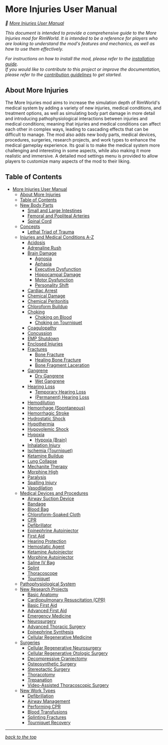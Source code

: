 # More Injuries User Manual

<!-- @generate_breadcrumb_trail {"template": "_:file_folder: {0}_", "connector": " :arrow_right: "} -->
_:file_folder: [More Injuries User Manual](/docs/wiki/README.md)_
<!-- @end_generated_block -->

_This document is intended to provide a comprehensive guide to the More Injuries mod for RimWorld. It is intended to be a reference for players who are looking to understand the mod's features and mechanics, as well as how to use them effectively._

_For instructions on how to install the mod, please refer to the [installation guide](https://github.com/frederik-hoeft/rimworld-more-injuries/blob/main/INSTALL.md)._  
_If you would like to contribute to this project or improve the documentation, please refer to the [contribution guidelines](https://github.com/frederik-hoeft/rimworld-more-injuries/blob/main/CONTRIBUTING.md) to get started._

## About More Injuries

The More Injuries mod aims to increase the simulation depth of RimWorld's medical system by adding a variety of new injuries, medical conditions, and treatment options, as well as simulating body part damage in more detail and introducing pathophysiological interactions between injuries and medical conditions; meaning that injuries and medical conditions can affect each other in complex ways, leading to cascading effects that can be difficult to manage. The mod also adds new body parts, medical devices, procedures, surgeries, research projects, and work types to enhance the medical gameplay experience.
Its goal is to make the medical system more challenging and interesting in some aspects, while also making it more realistic and immersive. A detailed mod settings menu is provided to allow players to customize many aspects of the mod to their liking.

## Table of Contents

<!-- @generate_toc {"source": ".", "indent": 2} -->
- [More Injuries User Manual](/docs/wiki/README.md#more-injuries-user-manual)
  - [About More Injuries](/docs/wiki/README.md#about-more-injuries)
  - [Table of Contents](/docs/wiki/README.md#table-of-contents)
  - [New Body Parts](/docs/wiki/body-parts.md#new-body-parts)
    - [Small and Large Intestines](/docs/wiki/body-parts.md#small-and-large-intestines)
    - [Femoral and Popliteal Arteries](/docs/wiki/body-parts.md#femoral-and-popliteal-arteries)
    - [Spinal Cord](/docs/wiki/body-parts.md#spinal-cord)
  - [Concepts](/docs/wiki/concepts.md#concepts)
    - [Lethal Triad of Trauma](/docs/wiki/concepts.md#lethal-triad-of-trauma)
  - [Injuries and Medical Conditions A-Z](/docs/wiki/injuries-and-medical-conditions-a-z/README.md#injuries-and-medical-conditions-a-z)
    - [Acidosis](/docs/wiki/injuries-and-medical-conditions-a-z/acidosis.md#acidosis)
    - [Adrenaline Rush](/docs/wiki/injuries-and-medical-conditions-a-z/adrenaline-rush.md#adrenaline-rush)
    - [Brain Damage](/docs/wiki/injuries-and-medical-conditions-a-z/brain-damage.md#brain-damage)
      - [Agnosia](/docs/wiki/injuries-and-medical-conditions-a-z/brain-damage.md#agnosia)
      - [Aphasia](/docs/wiki/injuries-and-medical-conditions-a-z/brain-damage.md#aphasia)
      - [Executive Dysfunction](/docs/wiki/injuries-and-medical-conditions-a-z/brain-damage.md#executive-dysfunction)
      - [Hippocampal Damage](/docs/wiki/injuries-and-medical-conditions-a-z/brain-damage.md#hippocampal-damage)
      - [Motor Dysfunction](/docs/wiki/injuries-and-medical-conditions-a-z/brain-damage.md#motor-dysfunction)
      - [Personality Shift](/docs/wiki/injuries-and-medical-conditions-a-z/brain-damage.md#personality-shift)
    - [Cardiac Arrest](/docs/wiki/injuries-and-medical-conditions-a-z/cardiac-arrest.md#cardiac-arrest)
    - [Chemical Damage](/docs/wiki/injuries-and-medical-conditions-a-z/chemical-damage.md#chemical-damage)
    - [Chemical Peritonitis](/docs/wiki/injuries-and-medical-conditions-a-z/chemical-peritonitis.md#chemical-peritonitis)
    - [Chloroform Buildup](/docs/wiki/injuries-and-medical-conditions-a-z/chloroform-buildup.md#chloroform-buildup)
    - [Choking](/docs/wiki/injuries-and-medical-conditions-a-z/choking.md#choking)
      - [Choking on Blood](/docs/wiki/injuries-and-medical-conditions-a-z/choking.md#choking-on-blood)
      - [Choking on Tourniquet](/docs/wiki/injuries-and-medical-conditions-a-z/choking.md#choking-on-tourniquet)
    - [Coagulopathy](/docs/wiki/injuries-and-medical-conditions-a-z/coagulopathy.md#coagulopathy)
    - [Concussion](/docs/wiki/injuries-and-medical-conditions-a-z/concussion.md#concussion)
    - [EMP Shutdown](/docs/wiki/injuries-and-medical-conditions-a-z/emp-shutdown.md#emp-shutdown)
    - [Enclosed Injuries](/docs/wiki/injuries-and-medical-conditions-a-z/enclosed-injuries.md#enclosed-injuries)
    - [Fractures](/docs/wiki/injuries-and-medical-conditions-a-z/fractures.md#fractures)
      - [Bone Fracture](/docs/wiki/injuries-and-medical-conditions-a-z/fractures.md#bone-fracture)
      - [Healing Bone Fracture](/docs/wiki/injuries-and-medical-conditions-a-z/fractures.md#healing-bone-fracture)
      - [Bone Fragment Laceration](/docs/wiki/injuries-and-medical-conditions-a-z/fractures.md#bone-fragment-laceration)
    - [Gangrene](/docs/wiki/injuries-and-medical-conditions-a-z/gangrene.md#gangrene)
      - [Dry Gangrene](/docs/wiki/injuries-and-medical-conditions-a-z/gangrene.md#dry-gangrene)
      - [Wet Gangrene](/docs/wiki/injuries-and-medical-conditions-a-z/gangrene.md#wet-gangrene)
    - [Hearing Loss](/docs/wiki/injuries-and-medical-conditions-a-z/hearing-loss.md#hearing-loss)
      - [Temporary Hearing Loss](/docs/wiki/injuries-and-medical-conditions-a-z/hearing-loss.md#temporary-hearing-loss)
      - [(Permanent) Hearing Loss](/docs/wiki/injuries-and-medical-conditions-a-z/hearing-loss.md#permanent-hearing-loss)
    - [Hemodilution](/docs/wiki/injuries-and-medical-conditions-a-z/hemodilution.md#hemodilution)
    - [Hemorrhage (Spontaneous)](/docs/wiki/injuries-and-medical-conditions-a-z/hemorrhage.md#hemorrhage-spontaneous)
    - [Hemorrhagic Stroke](/docs/wiki/injuries-and-medical-conditions-a-z/hemorrhagic-stroke.md#hemorrhagic-stroke)
    - [Hydrostatic Shock](/docs/wiki/injuries-and-medical-conditions-a-z/hydrostatic-shock.md#hydrostatic-shock)
    - [Hypothermia](/docs/wiki/injuries-and-medical-conditions-a-z/hypothermia.md#hypothermia)
    - [Hypovolemic Shock](/docs/wiki/injuries-and-medical-conditions-a-z/hypovolemic-shock.md#hypovolemic-shock)
    - [Hypoxia](/docs/wiki/injuries-and-medical-conditions-a-z/hypoxia.md#hypoxia)
      - [Hypoxia (Brain)](/docs/wiki/injuries-and-medical-conditions-a-z/hypoxia.md#hypoxia-brain)
    - [Inhalation Injury](/docs/wiki/injuries-and-medical-conditions-a-z/inhalation-injury.md#inhalation-injury)
    - [Ischemia (Tourniquet)](/docs/wiki/injuries-and-medical-conditions-a-z/ischemia.md#ischemia-tourniquet)
    - [Ketamine Buildup](/docs/wiki/injuries-and-medical-conditions-a-z/ketamine-buildup.md#ketamine-buildup)
    - [Lung Collapse](/docs/wiki/injuries-and-medical-conditions-a-z/lung-collapse.md#lung-collapse)
    - [Mechanite Therapy](/docs/wiki/injuries-and-medical-conditions-a-z/mechanite-therapy.md#mechanite-therapy)
    - [Morphine High](/docs/wiki/injuries-and-medical-conditions-a-z/morphine-high.md#morphine-high)
    - [Paralysis](/docs/wiki/injuries-and-medical-conditions-a-z/paralysis.md#paralysis)
    - [Spalling Injury](/docs/wiki/injuries-and-medical-conditions-a-z/spalling-injury.md#spalling-injury)
    - [Vasodilation](/docs/wiki/injuries-and-medical-conditions-a-z/vasodilation.md#vasodilation)
  - [Medical Devices and Procedures](/docs/wiki/medical-devices.md#medical-devices-and-procedures)
    - [Airway Suction Device](/docs/wiki/medical-devices.md#airway-suction-device)
    - [Bandage](/docs/wiki/medical-devices.md#bandage)
    - [Blood Bag](/docs/wiki/medical-devices.md#blood-bag)
    - [Chloroform-Soaked Cloth](/docs/wiki/medical-devices.md#chloroform-soaked-cloth)
    - [CPR](/docs/wiki/medical-devices.md#cpr)
    - [Defibrillator](/docs/wiki/medical-devices.md#defibrillator)
    - [Epinephrine Autoinjector](/docs/wiki/medical-devices.md#epinephrine-autoinjector)
    - [First Aid](/docs/wiki/medical-devices.md#first-aid)
    - [Hearing Protection](/docs/wiki/medical-devices.md#hearing-protection)
    - [Hemostatic Agent](/docs/wiki/medical-devices.md#hemostatic-agent)
    - [Ketamine Autoinjector](/docs/wiki/medical-devices.md#ketamine-autoinjector)
    - [Morphine Autoinjector](/docs/wiki/medical-devices.md#morphine-autoinjector)
    - [Saline IV Bag](/docs/wiki/medical-devices.md#saline-iv-bag)
    - [Splint](/docs/wiki/medical-devices.md#splint)
    - [Thoracoscope](/docs/wiki/medical-devices.md#thoracoscope)
    - [Tourniquet](/docs/wiki/medical-devices.md#tourniquet)
  - [Pathophysiological System](/docs/wiki/pathophysiological-system.md#pathophysiological-system)
  - [New Research Projects](/docs/wiki/research.md#new-research-projects)
    - [Basic Anatomy](/docs/wiki/research.md#basic-anatomy)
    - [Cardiopulmonary Resuscitation (CPR)](/docs/wiki/research.md#cardiopulmonary-resuscitation-cpr)
    - [Basic First Aid](/docs/wiki/research.md#basic-first-aid)
    - [Advanced First Aid](/docs/wiki/research.md#advanced-first-aid)
    - [Emergency Medicine](/docs/wiki/research.md#emergency-medicine)
    - [Neurosurgery](/docs/wiki/research.md#neurosurgery)
    - [Advanced Thoracic Surgery](/docs/wiki/research.md#advanced-thoracic-surgery)
    - [Epinephrine Synthesis](/docs/wiki/research.md#epinephrine-synthesis)
    - [Cellular Regenerative Medicine](/docs/wiki/research.md#cellular-regenerative-medicine)
  - [Surgeries](/docs/wiki/surgeries.md#surgeries)
    - [Cellular Regenerative Neurosurgery](/docs/wiki/surgeries.md#cellular-regenerative-neurosurgery)
    - [Cellular Regenerative Otologic Surgery](/docs/wiki/surgeries.md#cellular-regenerative-otologic-surgery)
    - [Decompressive Craniectomy](/docs/wiki/surgeries.md#decompressive-craniectomy)
    - [Osteosynthetic Surgery](/docs/wiki/surgeries.md#osteosynthetic-surgery)
    - [Stereotactic Surgery](/docs/wiki/surgeries.md#stereotactic-surgery)
    - [Thoracotomy](/docs/wiki/surgeries.md#thoracotomy)
    - [Trepanation](/docs/wiki/surgeries.md#trepanation)
    - [Video-Assisted Thoracoscopic Surgery](/docs/wiki/surgeries.md#video-assisted-thoracoscopic-surgery)
  - [New Work Types](/docs/wiki/work-types.md#new-work-types)
    - [Defibrillation](/docs/wiki/work-types.md#defibrillation)
    - [Airway Management](/docs/wiki/work-types.md#airway-management)
    - [Performing CPR](/docs/wiki/work-types.md#performing-cpr)
    - [Blood Transfusions](/docs/wiki/work-types.md#blood-transfusions)
    - [Splinting Fractures](/docs/wiki/work-types.md#splinting-fractures)
    - [Tourniquet Recovery](/docs/wiki/work-types.md#tourniquet-recovery)
<!-- @end_generated_block -->

<!-- @generate_link_to_top {"template": "---\n_[back to the top]({1})_"} -->
---
_[back to the top](#more-injuries-user-manual)_
<!-- @end_generated_block -->

